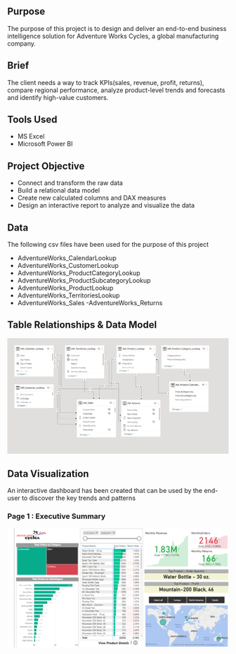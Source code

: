 
## Purpose 

The purpose of this project is to design and deliver an end-to-end business intelligence solution for Adventure Works Cycles, a global manufacturing company.

## Brief 

The client needs a way to track KPIs(sales, revenue, profit, returns), compare regional performance, analyze product-level trends and forecasts and identify high-value customers.

## Tools Used

- MS Excel
- Microsoft Power BI

## Project Objective 

- Connect and transform the raw data
- Build a relational data model
- Create new calculated columns and DAX measures
- Design an interactive report to analyze and visualize the data

## Data 

The following csv files have been used for the purpose of this project

- AdventureWorks_CalendarLookup
- AdventureWorks_CustomerLookup
- AdventureWorks_ProductCategoryLookup
- AdventureWorks_ProductSubcategoryLookup
- AdventureWorks_ProductLookup
- AdventureWorks_TerritoriesLookup
- AdventureWorks_Sales
-AdventureWorks_Returns

## Table Relationships & Data Model

![](images/relationship_view.png)

## Data Visualization

An interactive dashboard has been created that can be used by the end-user to discover the key trends and patterns

### Page 1 : Executive Summary

![](images/exec_summary.png)



